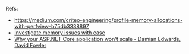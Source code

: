 Refs:
* https://medium.com/criteo-engineering/profile-memory-allocations-with-perfview-b75db3338897
* [Investigate memory issues with ease](https://blog.jetbrains.com/dotnet/2021/06/01/investigate-memory-issues-with-ease-introducing-real-time-inspections-in-dotmemory-allocation-analysis/)
* [Why your ASP.NET Core application won't scale - Damian Edwards, David Fowler](https://www.youtube.com/watch?v=J-xqz_ZM9Wg)